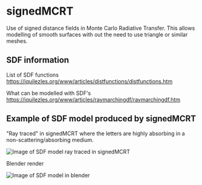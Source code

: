 # signedMCRT
Use of signed distance fields in Monte Carlo Radiative Transfer.
This allows modelling of smooth surfaces with out the need to use triangle or similar meshes.

## SDF information
List of SDF functions
https://iquilezles.org/www/articles/distfunctions/distfunctions.htm

What can be modelled with SDF's
https://iquilezles.org/www/articles/raymarchingdf/raymarchingdf.htm

## Example of SDF model produced by signedMCRT

"Ray traced" in signedMCRT where the letters are highly absorbing in a non-scattering/absorbing medium.

![Image of SDF model ray traced in signedMCRT](https://github.com/lewisfish/signedMCRT/raw/main/omg_image_signedmcrt.png)

Blender render

![Image of SDF model in blender](https://github.com/lewisfish/signedMCRT/raw/main/blender-omg-smooth.png)
